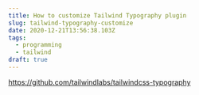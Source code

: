 ```yaml
---
title: How to customize Tailwind Typography plugin
slug: tailwind-typography-customize
date: 2020-12-21T13:56:38.103Z
tags:
  - programming
  - tailwind
draft: true
---
```

https://github.com/tailwindlabs/tailwindcss-typography